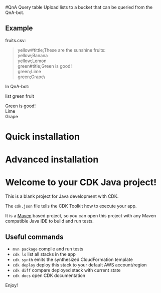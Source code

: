 #QnA Query table
Upload lists to a bucket that can be queried from the QnA-bot.

## Example

fruits.csv:

> yellow#tittle;These are the sunshine fruits:\
> yellow;Banana\
> yellow;Lemon\
> green#title;Green is good!\
> green;Lime\
> green;Grape\

In QnA-bot:

list green fruit

Green is good!\
Lime\
Grape

# Quick installation

# Advanced installation



# Welcome to your CDK Java project!

This is a blank project for Java development with CDK.

The `cdk.json` file tells the CDK Toolkit how to execute your app.

It is a [Maven](https://maven.apache.org/) based project, so you can open this project with any Maven compatible Java IDE to build and run tests.

## Useful commands

 * `mvn package`     compile and run tests
 * `cdk ls`          list all stacks in the app
 * `cdk synth`       emits the synthesized CloudFormation template
 * `cdk deploy`      deploy this stack to your default AWS account/region
 * `cdk diff`        compare deployed stack with current state
 * `cdk docs`        open CDK documentation

Enjoy!
